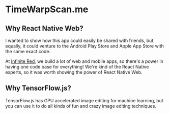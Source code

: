 # TimeWarpScan.me

## Why React Native Web?

I wanted to show how this app could easily be shared with friends, but equally, it could venture to the Android Play Store and Apple App Store with the same exact code.

At [Infinite Red](https://infinite.red/), we build a lot of web and mobile apps, so there's a power in having one code base for everything! We're kind of the React Native experts, so it was worth showing the power of React Native Web.

## Why TensorFlow.js?

TensorFlow.js has GPU accelerated image editing for machine learning, but you can use it to do all kinds of fun and crazy image editing techniques.
